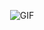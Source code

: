 <p align="center">
  <img src="https://i.pinimg.com/originals/d1/b0/35/d1b035beb6ec8b99e82ba9b1a4069b67.gif" alt="GIF">
</p>
